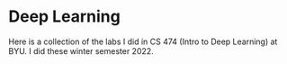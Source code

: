 # Deep Learning
Here is a collection of the labs I did in CS 474 (Intro to Deep Learning) at BYU. I did these winter semester 2022.

